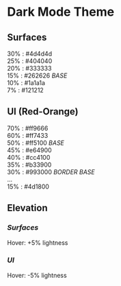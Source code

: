 # Dark Mode Theme

## Surfaces

30% : #4d4d4d  
25% : #404040  
20% : #333333  
15% : #262626 *BASE*  
10% : #1a1a1a  
7%  : #121212  

## UI (Red-Orange)

70% : #ff9666  
60% : #ff7433  
50% : #ff5100 *BASE*  
45% : #e64900  
40% : #cc4100  
35% : #b33900  
30% : #993000 *BORDER BASE*  
   ...  
15% : #4d1800  

## Elevation

### *Surfaces*

Hover: +5% lightness  

### *UI*

Hover: -5% lightness  